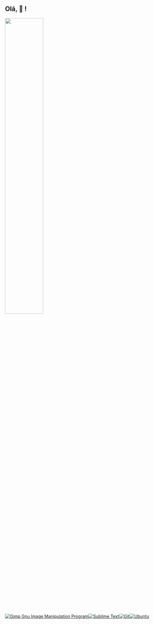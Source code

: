## Olá, 󰇧 !
<div align="">
  <a href="https://github.com/Saintzy66">
   <img width="50%" src="https://github-readme-streak-stats.herokuapp.com?user=Saintzy66&theme=dracula&border_radius=0&locale=pt_BR&date_format=j%20M%5B%20Y%5D&show_icons=true" />
</div>  
    
![Gimp Gnu Image Manipulation Program](https://img.shields.io/badge/Gimp-657D8B?style=for-the-badge&logo=gimp&logoColor=FFFFFF)![Sublime Text](https://img.shields.io/badge/sublime_text-%23575757.svg?style=for-the-badge&logo=sublime-text&logoColor=important)![Git](https://img.shields.io/badge/git-%23F05033.svg?style=for-the-badge&logo=gitlogoColor=white)![Ubuntu](https://img.shields.io/badge/Ubuntu-E95420?style=for-the-badge&logo=ubuntu&logoColor=white)

